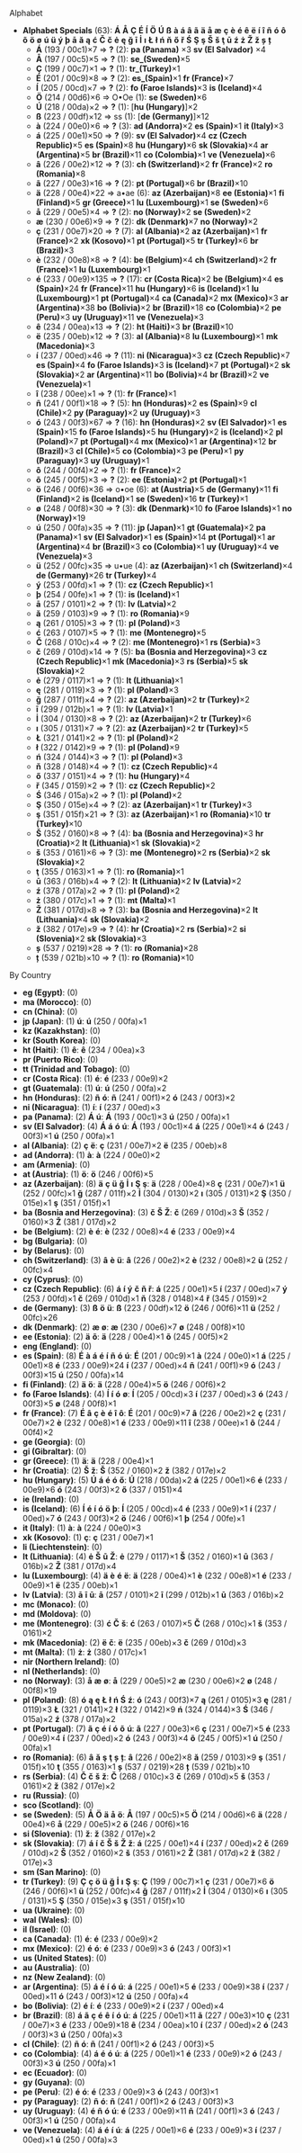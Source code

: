 Alphabet

- **Alphabet Specials** (63):  **Á**  **Å**  **Ç**  **É**  **Í**  **Ö**  **Ú**  **ß**  **à**  **á**  **â**  **ã**  **ä**  **å**  **æ**  **ç**  **è**  **é**  **ê**  **ë**  **í**  **î**  **ñ**  **ó**  **ô**  **õ**  **ö**  **ø**  **ú**  **ü**  **ý**  **þ**  **ā**  **ă**  **ą**  **ć**  **Č**  **č**  **ė**  **ę**  **ğ**  **ī**  **İ**  **ı**  **Ł**  **ł**  **ń**  **ň**  **ő**  **ř**  **Ś**  **Ş**  **ş**  **Š**  **š**  **ţ**  **ū**  **ź**  **ż**  **Ž**  **ž**  **ș**  **ț** 
  - **Á** (193 / 00c1)×7 => **?** (2):  **pa (Panama)** ×3 **sv (El Salvador)** ×4
  - **Å** (197 / 00c5)×5 => **?** (1):  **se_(Sweden)**<!-- -->×5
  - **Ç** (199 / 00c7)×1 => **?** (1):  **tr_(Turkey)**<!-- -->×1
  - **É** (201 / 00c9)×8 => **?** (2):  **es_(Spain)**<!-- -->×1 **fr (France)**×7
  - **Í** (205 / 00cd)×7 => **?** (2):  **fo (Faroe Islands)**×3 **is (Iceland)**×4
  - **Ö** (214 / 00d6)×6 => O•Oe (1):  **se (Sweden)**×6
  - **Ú** (218 / 00da)×2 => **?** (1):  [**hu (Hungary)**]×2
  - **ß** (223 / 00df)×12 => ss (1):  [**de (Germany)**]×12
  - **à** (224 / 00e0)×6 => **?** (3):  **ad (Andorra)**<!-- -->×2 **es (Spain)**×1 **it (Italy)**×3
  - **á** (225 / 00e1)×50 => **?** (9):  **sv (El Salvador)**×4 **cz (Czech Republic)**×5 **es (Spain)**×8 **hu (Hungary)**×6 **sk (Slovakia)**×4 **ar (Argentina)**×5 **br (Brazil)**×11 **co (Colombia)**×1 **ve (Venezuela)**×6
  - **â** (226 / 00e2)×12 => **?** (3):  **ch (Switzerland)**×2 **fr (France)**×2 **ro (Romania)**×8
  - **ã** (227 / 00e3)×16 => **?** (2):  **pt (Portugal)**×6 **br (Brazil)**×10
  - **ä** (228 / 00e4)×22 => a•ae (6):  **az (Azerbaijan)**×8 **ee (Estonia)**×1 **fi (Finland)**×5 **gr (Greece)**×1 **lu (Luxembourg)**×1 **se (Sweden)**×6
  - **å** (229 / 00e5)×4 => **?** (2):  **no (Norway)**×2 **se (Sweden)**×2
  - **æ** (230 / 00e6)×9 => **?** (2):  **dk (Denmark)**×7 **no (Norway)**×2
  - **ç** (231 / 00e7)×20 => **?** (7):  **al (Albania)**×2 **az (Azerbaijan)**×1 **fr (France)**×2 **xk (Kosovo)**×1 **pt (Portugal)**×5 **tr (Turkey)**×6 **br (Brazil)**×3
  - **è** (232 / 00e8)×8 => **?** (4):  **be (Belgium)**×4 **ch (Switzerland)**×2 **fr (France)**×1 **lu (Luxembourg)**×1
  - **é** (233 / 00e9)×135 => **?** (17):  **cr (Costa Rica)**×2 **be (Belgium)**×4 **es (Spain)**×24 **fr (France)**×11 **hu (Hungary)**×6 **is (Iceland)**×1 **lu (Luxembourg)**×1 **pt (Portugal)**×4 **ca (Canada)**×2 **mx (Mexico)**×3 **ar (Argentina)**×38 **bo (Bolivia)**×2 **br (Brazil)**×18 **co (Colombia)**×2 **pe (Peru)**×3 **uy (Uruguay)**×11 **ve (Venezuela)**×3
  - **ê** (234 / 00ea)×13 => **?** (2):  **ht (Haiti)**×3 **br (Brazil)**×10
  - **ë** (235 / 00eb)×12 => **?** (3):  **al (Albania)**×8 **lu (Luxembourg)**×1 **mk (Macedonia)**×3
  - **í** (237 / 00ed)×46 => **?** (11):  **ni (Nicaragua)**×3 **cz (Czech Republic)**×7 **es (Spain)**×4 **fo (Faroe Islands)**×3 **is (Iceland)**×7 **pt (Portugal)**×2 **sk (Slovakia)**×2 **ar (Argentina)**×11 **bo (Bolivia)**×4 **br (Brazil)**×2 **ve (Venezuela)**×1
  - **î** (238 / 00ee)×1 => **?** (1):  **fr (France)**×1
  - **ñ** (241 / 00f1)×18 => **?** (5):  **hn (Honduras)**×2 **es (Spain)**×9 **cl (Chile)**×2 **py (Paraguay)**×2 **uy (Uruguay)**×3
  - **ó** (243 / 00f3)×67 => **?** (16):  **hn (Honduras)**×2 **sv (El Salvador)**×1 **es (Spain)**×15 **fo (Faroe Islands)**×5 **hu (Hungary)**×2 **is (Iceland)**×2 **pl (Poland)**×7 **pt (Portugal)**×4 **mx (Mexico)**×1 **ar (Argentina)**×12 **br (Brazil)**×3 **cl (Chile)**×5 **co (Colombia)**×3 **pe (Peru)**×1 **py (Paraguay)**×3 **uy (Uruguay)**×1
  - **ô** (244 / 00f4)×2 => **?** (1):  **fr (France)**×2
  - **õ** (245 / 00f5)×3 => **?** (2):  **ee (Estonia)**×2 **pt (Portugal)**×1
  - **ö** (246 / 00f6)×36 => o•oe (6):  **at (Austria)**×5 **de (Germany)**×11 **fi (Finland)**×2 **is (Iceland)**×1 **se (Sweden)**×16 **tr (Turkey)**×1
  - **ø** (248 / 00f8)×30 => **?** (3):  **dk (Denmark)**×10 **fo (Faroe Islands)**×1 **no (Norway)**×19
  - **ú** (250 / 00fa)×35 => **?** (11):  **jp (Japan)**×1 **gt (Guatemala)**×2 **pa (Panama)**×1 **sv (El Salvador)**×1 **es (Spain)**×14 **pt (Portugal)**×1 **ar (Argentina)**×4 **br (Brazil)**×3 **co (Colombia)**×1 **uy (Uruguay)**×4 **ve (Venezuela)**×3
  - **ü** (252 / 00fc)×35 => u•ue (4):  **az (Azerbaijan)**×1 **ch (Switzerland)**×4 **de (Germany)**×26 **tr (Turkey)**×4
  - **ý** (253 / 00fd)×1 => **?** (1):  **cz (Czech Republic)**×1
  - **þ** (254 / 00fe)×1 => **?** (1):  **is (Iceland)**×1
  - **ā** (257 / 0101)×2 => **?** (1):  **lv (Latvia)**×2
  - **ă** (259 / 0103)×9 => **?** (1):  **ro (Romania)**×9
  - **ą** (261 / 0105)×3 => **?** (1):  **pl (Poland)**×3
  - **ć** (263 / 0107)×5 => **?** (1):  **me (Montenegro)**×5
  - **Č** (268 / 010c)×4 => **?** (2):  **me (Montenegro)**×1 **rs (Serbia)**×3
  - **č** (269 / 010d)×14 => **?** (5):  **ba (Bosnia and Herzegovina)**×3 **cz (Czech Republic)**×1 **mk (Macedonia)**×3 **rs (Serbia)**×5 **sk (Slovakia)**×2
  - **ė** (279 / 0117)×1 => **?** (1):  **lt (Lithuania)**×1
  - **ę** (281 / 0119)×3 => **?** (1):  **pl (Poland)**×3
  - **ğ** (287 / 011f)×4 => **?** (2):  **az (Azerbaijan)**×2 **tr (Turkey)**×2
  - **ī** (299 / 012b)×1 => **?** (1):  **lv (Latvia)**×1
  - **İ** (304 / 0130)×8 => **?** (2):  **az (Azerbaijan)**×2 **tr (Turkey)**×6
  - **ı** (305 / 0131)×7 => **?** (2):  **az (Azerbaijan)**×2 **tr (Turkey)**×5
  - **Ł** (321 / 0141)×2 => **?** (1):  **pl (Poland)**×2
  - **ł** (322 / 0142)×9 => **?** (1):  **pl (Poland)**×9
  - **ń** (324 / 0144)×3 => **?** (1):  **pl (Poland)**×3
  - **ň** (328 / 0148)×4 => **?** (1):  **cz (Czech Republic)**×4
  - **ő** (337 / 0151)×4 => **?** (1):  **hu (Hungary)**×4
  - **ř** (345 / 0159)×2 => **?** (1):  **cz (Czech Republic)**×2
  - **Ś** (346 / 015a)×2 => **?** (1):  **pl (Poland)**×2
  - **Ş** (350 / 015e)×4 => **?** (2):  **az (Azerbaijan)**×1 **tr (Turkey)**×3
  - **ş** (351 / 015f)×21 => **?** (3):  **az (Azerbaijan)**×1 **ro (Romania)**×10 **tr (Turkey)**×10
  - **Š** (352 / 0160)×8 => **?** (4):  **ba (Bosnia and Herzegovina)**×3 **hr (Croatia)**×2 **lt (Lithuania)**×1 **sk (Slovakia)**×2
  - **š** (353 / 0161)×6 => **?** (3):  **me (Montenegro)**×2 **rs (Serbia)**×2 **sk (Slovakia)**×2
  - **ţ** (355 / 0163)×1 => **?** (1):  **ro (Romania)**×1
  - **ū** (363 / 016b)×4 => **?** (2):  **lt (Lithuania)**×2 **lv (Latvia)**×2
  - **ź** (378 / 017a)×2 => **?** (1):  **pl (Poland)**×2
  - **ż** (380 / 017c)×1 => **?** (1):  **mt (Malta)**×1
  - **Ž** (381 / 017d)×8 => **?** (3):  **ba (Bosnia and Herzegovina)**×2 **lt (Lithuania)**×4 **sk (Slovakia)**×2
  - **ž** (382 / 017e)×9 => **?** (4):  **hr (Croatia)**×2 **rs (Serbia)**×2 **si (Slovenia)**×2 **sk (Slovakia)**×3
  - **ș** (537 / 0219)×28 => **?** (1):  **ro (Romania)**×28
  - **ț** (539 / 021b)×10 => **?** (1):  **ro (Romania)**×10


By Country


- **eg (Egypt)**:  (0)
- **ma (Morocco)**:  (0)
- **cn (China)**:  (0)
- **jp (Japan)**:  (1) **ú**:  **ú** (250 / 00fa)×1 
- **kz (Kazakhstan)**:  (0)
- **kr (South Korea)**:  (0)
- **ht (Haiti)**:  (1) **ê**:  **ê** (234 / 00ea)×3 
- **pr (Puerto Rico)**:  (0)
- **tt (Trinidad and Tobago)**:  (0)
- **cr (Costa Rica)**:  (1) **é**:  **é** (233 / 00e9)×2 
- **gt (Guatemala)**:  (1) **ú**:  **ú** (250 / 00fa)×2 
- **hn (Honduras)**:  (2) **ñ** **ó**:  **ñ** (241 / 00f1)×2  **ó** (243 / 00f3)×2 
- **ni (Nicaragua)**:  (1) **í**:  **í** (237 / 00ed)×3 
- **pa (Panama)**:  (2) **Á** **ú**:  **Á** (193 / 00c1)×3  **ú** (250 / 00fa)×1 
- **sv (El Salvador)**:  (4) **Á** **á** **ó** **ú**:  **Á** (193 / 00c1)×4  **á** (225 / 00e1)×4  **ó** (243 / 00f3)×1  **ú** (250 / 00fa)×1 
- **al (Albania)**:  (2) **ç** **ë**:  **ç** (231 / 00e7)×2  **ë** (235 / 00eb)×8 
- **ad (Andorra)**:  (1) **à**:  **à** (224 / 00e0)×2 
- **am (Armenia)**:  (0)
- **at (Austria)**:  (1) **ö**:  **ö** (246 / 00f6)×5 
- **az (Azerbaijan)**:  (8) **ä** **ç** **ü** **ğ** **İ** **ı** **Ş** **ş**:  **ä** (228 / 00e4)×8  **ç** (231 / 00e7)×1  **ü** (252 / 00fc)×1  **ğ** (287 / 011f)×2  **İ** (304 / 0130)×2  **ı** (305 / 0131)×2  **Ş** (350 / 015e)×1  **ş** (351 / 015f)×1 
- **ba (Bosnia and Herzegovina)**:  (3) **č** **Š** **Ž**:  **č** (269 / 010d)×3  **Š** (352 / 0160)×3  **Ž** (381 / 017d)×2 
- **be (Belgium)**:  (2) **è** **é**:  **è** (232 / 00e8)×4  **é** (233 / 00e9)×4 
- **bg (Bulgaria)**:  (0)
- **by (Belarus)**:  (0)
- **ch (Switzerland)**:  (3) **â** **è** **ü**:  **â** (226 / 00e2)×2  **è** (232 / 00e8)×2  **ü** (252 / 00fc)×4 
- **cy (Cyprus)**:  (0)
- **cz (Czech Republic)**:  (6) **á** **í** **ý** **č** **ň** **ř**:  **á** (225 / 00e1)×5  **í** (237 / 00ed)×7  **ý** (253 / 00fd)×1  **č** (269 / 010d)×1  **ň** (328 / 0148)×4  **ř** (345 / 0159)×2 
- **de (Germany)**:  (3) **ß** **ö** **ü**:  **ß** (223 / 00df)×12  **ö** (246 / 00f6)×11  **ü** (252 / 00fc)×26 
- **dk (Denmark)**:  (2) **æ** **ø**:  **æ** (230 / 00e6)×7  **ø** (248 / 00f8)×10 
- **ee (Estonia)**:  (2) **ä** **õ**:  **ä** (228 / 00e4)×1  **õ** (245 / 00f5)×2 
- **eng (England)**:  (0)
- **es (Spain)**:  (8) **É** **à** **á** **é** **í** **ñ** **ó** **ú**:  **É** (201 / 00c9)×1  **à** (224 / 00e0)×1  **á** (225 / 00e1)×8  **é** (233 / 00e9)×24  **í** (237 / 00ed)×4  **ñ** (241 / 00f1)×9  **ó** (243 / 00f3)×15  **ú** (250 / 00fa)×14 
- **fi (Finland)**:  (2) **ä** **ö**:  **ä** (228 / 00e4)×5  **ö** (246 / 00f6)×2 
- **fo (Faroe Islands)**:  (4) **Í** **í** **ó** **ø**:  **Í** (205 / 00cd)×3  **í** (237 / 00ed)×3  **ó** (243 / 00f3)×5  **ø** (248 / 00f8)×1 
- **fr (France)**:  (7) **É** **â** **ç** **è** **é** **î** **ô**:  **É** (201 / 00c9)×7  **â** (226 / 00e2)×2  **ç** (231 / 00e7)×2  **è** (232 / 00e8)×1  **é** (233 / 00e9)×11  **î** (238 / 00ee)×1  **ô** (244 / 00f4)×2 
- **ge (Georgia)**:  (0)
- **gi (Gibraltar)**:  (0)
- **gr (Greece)**:  (1) **ä**:  **ä** (228 / 00e4)×1 
- **hr (Croatia)**:  (2) **Š** **ž**:  **Š** (352 / 0160)×2  **ž** (382 / 017e)×2 
- **hu (Hungary)**:  (5) **Ú** **á** **é** **ó** **ő**:  **Ú** (218 / 00da)×2  **á** (225 / 00e1)×6  **é** (233 / 00e9)×6  **ó** (243 / 00f3)×2  **ő** (337 / 0151)×4 
- **ie (Ireland)**:  (0)
- **is (Iceland)**:  (6) **Í** **é** **í** **ó** **ö** **þ**:  **Í** (205 / 00cd)×4  **é** (233 / 00e9)×1  **í** (237 / 00ed)×7  **ó** (243 / 00f3)×2  **ö** (246 / 00f6)×1  **þ** (254 / 00fe)×1 
- **it (Italy)**:  (1) **à**:  **à** (224 / 00e0)×3 
- **xk (Kosovo)**:  (1) **ç**:  **ç** (231 / 00e7)×1 
- **li (Liechtenstein)**:  (0)
- **lt (Lithuania)**:  (4) **ė** **Š** **ū** **Ž**:  **ė** (279 / 0117)×1  **Š** (352 / 0160)×1  **ū** (363 / 016b)×2  **Ž** (381 / 017d)×4 
- **lu (Luxembourg)**:  (4) **ä** **è** **é** **ë**:  **ä** (228 / 00e4)×1  **è** (232 / 00e8)×1  **é** (233 / 00e9)×1  **ë** (235 / 00eb)×1 
- **lv (Latvia)**:  (3) **ā** **ī** **ū**:  **ā** (257 / 0101)×2  **ī** (299 / 012b)×1  **ū** (363 / 016b)×2 
- **mc (Monaco)**:  (0)
- **md (Moldova)**:  (0)
- **me (Montenegro)**:  (3) **ć** **Č** **š**:  **ć** (263 / 0107)×5  **Č** (268 / 010c)×1  **š** (353 / 0161)×2 
- **mk (Macedonia)**:  (2) **ë** **č**:  **ë** (235 / 00eb)×3  **č** (269 / 010d)×3 
- **mt (Malta)**:  (1) **ż**:  **ż** (380 / 017c)×1 
- **nir (Northern Ireland)**:  (0)
- **nl (Netherlands)**:  (0)
- **no (Norway)**:  (3) **å** **æ** **ø**:  **å** (229 / 00e5)×2  **æ** (230 / 00e6)×2  **ø** (248 / 00f8)×19 
- **pl (Poland)**:  (8) **ó** **ą** **ę** **Ł** **ł** **ń** **Ś** **ź**:  **ó** (243 / 00f3)×7  **ą** (261 / 0105)×3  **ę** (281 / 0119)×3  **Ł** (321 / 0141)×2  **ł** (322 / 0142)×9  **ń** (324 / 0144)×3  **Ś** (346 / 015a)×2  **ź** (378 / 017a)×2 
- **pt (Portugal)**:  (7) **ã** **ç** **é** **í** **ó** **õ** **ú**:  **ã** (227 / 00e3)×6  **ç** (231 / 00e7)×5  **é** (233 / 00e9)×4  **í** (237 / 00ed)×2  **ó** (243 / 00f3)×4  **õ** (245 / 00f5)×1  **ú** (250 / 00fa)×1 
- **ro (Romania)**:  (6) **â** **ă** **ş** **ţ** **ș** **ț**:  **â** (226 / 00e2)×8  **ă** (259 / 0103)×9  **ş** (351 / 015f)×10  **ţ** (355 / 0163)×1  **ș** (537 / 0219)×28  **ț** (539 / 021b)×10 
- **rs (Serbia)**:  (4) **Č** **č** **š** **ž**:  **Č** (268 / 010c)×3  **č** (269 / 010d)×5  **š** (353 / 0161)×2  **ž** (382 / 017e)×2 
- **ru (Russia)**:  (0)
- **sco (Scotland)**:  (0)
- **se (Sweden)**:  (5) **Å** **Ö** **ä** **å** **ö**:  **Å** (197 / 00c5)×5  **Ö** (214 / 00d6)×6  **ä** (228 / 00e4)×6  **å** (229 / 00e5)×2  **ö** (246 / 00f6)×16 
- **si (Slovenia)**:  (1) **ž**:  **ž** (382 / 017e)×2 
- **sk (Slovakia)**:  (7) **á** **í** **č** **Š** **š** **Ž** **ž**:  **á** (225 / 00e1)×4  **í** (237 / 00ed)×2  **č** (269 / 010d)×2  **Š** (352 / 0160)×2  **š** (353 / 0161)×2  **Ž** (381 / 017d)×2  **ž** (382 / 017e)×3 
- **sm (San Marino)**:  (0)
- **tr (Turkey)**:  (9) **Ç** **ç** **ö** **ü** **ğ** **İ** **ı** **Ş** **ş**:  **Ç** (199 / 00c7)×1  **ç** (231 / 00e7)×6  **ö** (246 / 00f6)×1  **ü** (252 / 00fc)×4  **ğ** (287 / 011f)×2  **İ** (304 / 0130)×6  **ı** (305 / 0131)×5  **Ş** (350 / 015e)×3  **ş** (351 / 015f)×10 
- **ua (Ukraine)**:  (0)
- **wal (Wales)**:  (0)
- **il (Israel)**:  (0)
- **ca (Canada)**:  (1) **é**:  **é** (233 / 00e9)×2 
- **mx (Mexico)**:  (2) **é** **ó**:  **é** (233 / 00e9)×3  **ó** (243 / 00f3)×1 
- **us (United States)**:  (0)
- **au (Australia)**:  (0)
- **nz (New Zealand)**:  (0)
- **ar (Argentina)**:  (5) **á** **é** **í** **ó** **ú**:  **á** (225 / 00e1)×5  **é** (233 / 00e9)×38  **í** (237 / 00ed)×11  **ó** (243 / 00f3)×12  **ú** (250 / 00fa)×4 
- **bo (Bolivia)**:  (2) **é** **í**:  **é** (233 / 00e9)×2  **í** (237 / 00ed)×4 
- **br (Brazil)**:  (8) **á** **ã** **ç** **é** **ê** **í** **ó** **ú**:  **á** (225 / 00e1)×11  **ã** (227 / 00e3)×10  **ç** (231 / 00e7)×3  **é** (233 / 00e9)×18  **ê** (234 / 00ea)×10  **í** (237 / 00ed)×2  **ó** (243 / 00f3)×3  **ú** (250 / 00fa)×3 
- **cl (Chile)**:  (2) **ñ** **ó**:  **ñ** (241 / 00f1)×2  **ó** (243 / 00f3)×5 
- **co (Colombia)**:  (4) **á** **é** **ó** **ú**:  **á** (225 / 00e1)×1  **é** (233 / 00e9)×2  **ó** (243 / 00f3)×3  **ú** (250 / 00fa)×1 
- **ec (Ecuador)**:  (0)
- **gy (Guyana)**:  (0)
- **pe (Peru)**:  (2) **é** **ó**:  **é** (233 / 00e9)×3  **ó** (243 / 00f3)×1 
- **py (Paraguay)**:  (2) **ñ** **ó**:  **ñ** (241 / 00f1)×2  **ó** (243 / 00f3)×3 
- **uy (Uruguay)**:  (4) **é** **ñ** **ó** **ú**:  **é** (233 / 00e9)×11  **ñ** (241 / 00f1)×3  **ó** (243 / 00f3)×1  **ú** (250 / 00fa)×4 
- **ve (Venezuela)**:  (4) **á** **é** **í** **ú**:  **á** (225 / 00e1)×6  **é** (233 / 00e9)×3  **í** (237 / 00ed)×1  **ú** (250 / 00fa)×3 




